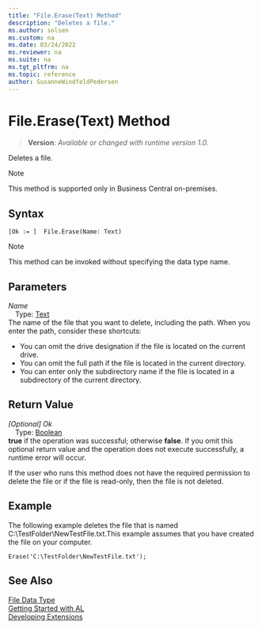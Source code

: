 ```yaml
---
title: "File.Erase(Text) Method"
description: "Deletes a file."
ms.author: solsen
ms.custom: na
ms.date: 03/24/2022
ms.reviewer: na
ms.suite: na
ms.tgt_pltfrm: na
ms.topic: reference
author: SusanneWindfeldPedersen
---
```

[//]: # (START>DO_NOT_EDIT)
[//]: # (IMPORTANT:Do not edit any of the content between here and the END>DO_NOT_EDIT.)
[//]: # (Any modifications should be made in the .xml files in the ModernDev repo.)
# File.Erase(Text) Method
> **Version**: _Available or changed with runtime version 1.0._

Deletes a file.

> [!NOTE]
> This method is supported only in Business Central on-premises.

## Syntax
```AL
[Ok := ]  File.Erase(Name: Text)
```
> [!NOTE]
> This method can be invoked without specifying the data type name.
## Parameters
*Name*  
&emsp;Type: [Text](../text/text-data-type.md)  
The name of the file that you want to delete, including the path. When you enter the path, consider these shortcuts:
-   You can omit the drive designation if the file is located on the current drive.
-   You can omit the full path if the file is located in the current directory.
-   You can enter only the subdirectory name if the file is located in a subdirectory of the current directory.
          


## Return Value
*[Optional] Ok*  
&emsp;Type: [Boolean](../boolean/boolean-data-type.md)  
**true** if the operation was successful; otherwise **false**.   If you omit this optional return value and the operation does not execute successfully, a runtime error will occur.  


[//]: # (IMPORTANT: END>DO_NOT_EDIT)

If the user who runs this method does not have the required permission to delete the file or if the file is read-only, then the file is not deleted.  
  
## Example

The following example deletes the file that is named C:\\TestFolder\\NewTestFile.txt.This example assumes that you have created the file on your computer.  
  
```al
Erase('C:\TestFolder\NewTestFile.txt');  
```  

## See Also

[File Data Type](file-data-type.md)  
[Getting Started with AL](../../devenv-get-started.md)  
[Developing Extensions](../../devenv-dev-overview.md)